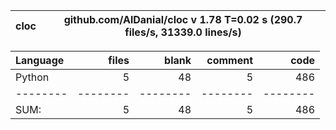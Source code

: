 cloc|github.com/AlDanial/cloc v 1.78  T=0.02 s (290.7 files/s, 31339.0 lines/s)
--- | ---

Language|files|blank|comment|code
:-------|-------:|-------:|-------:|-------:
Python|5|48|5|486
--------|--------|--------|--------|--------
SUM:|5|48|5|486
